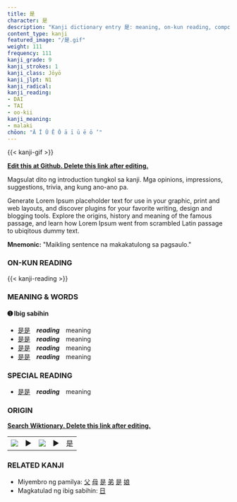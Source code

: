 ```yaml
---
title: 是
character: 是
description: "Kanji dictionary entry 是: meaning, on-kun reading, compounds, origin, related kanji"
content_type: kanji
featured_image: "/是.gif"
weight: 111
frequency: 111
kanji_grade: 9
kanji_strokes: 1
kanji_class: Jōyō
kanji_jlpt: N1
kanji_radical: 
kanji_reading: 
- DAI
- TAI
- oo-kii
kanji_meaning:
- malaki
chōon: "Ā Ī Ū Ē Ō ā ī ū ē ō ’"
---
```

[//]: # (Don't edit the line below. Kanji animated GIF code is automatically generated.)
{{< kanji-gif >}}

[//]: # (Edit below this line.)

**[Edit this at Github. Delete this link after editing.](https://github.com/tim0g/tim/tree/main/content/kanji/是/index.md)**

Magsulat dito ng introduction tungkol sa kanji. Mga opinions, impressions, suggestions, trivia, ang kung ano-ano pa.

Generate Lorem Ipsum placeholder text for use in your graphic, print and web layouts, and discover plugins for your favorite writing, design and blogging tools. Explore the origins, history and meaning of the famous passage, and learn how Lorem Ipsum went from scrambled Latin passage to ubiqitous dummy text.
 
**Mnemonic:** "Maikling sentence na makakatulong sa pagsaulo."

### ON-KUN READING

[//]: # (Don't edit the line below. ON-KUN READING code is automatically generated.)
{{< kanji-reading >}}

### MEANING & WORDS

#### ➊ **Ibig sabihin**
  - [是](../是)[是](../是)　***reading***　meaning
  - [是](../是)[是](../是)　***reading***　meaning
  - [是](../是)[是](../是)　***reading***　meaning
  - [是](../是)[是](../是)　***reading***　meaning

### SPECIAL READING
  - [是](../是)[是](../是)　***reading***　meaning

### ORIGIN

**[Search Wiktionary. Delete this link after editing.](https://wiktionary.org/wiki/是)**
<table class="kanji-table"><tr><td>
<img src="60px-是-bronze.svg.png">
</td><td>▶</td><td>
<img src="60px-是-oracle.svg.png">
</td><td>▶</td>
<td class="kanji-origin">是</td>
</tr></table>

### RELATED KANJI
- Miyembro ng pamilya: [父](../父) [母](../母) [是](../是) [弟](../弟) [是](../是) [娘](../娘)
- Magkatulad ng ibig sabihin: [日](../日)
